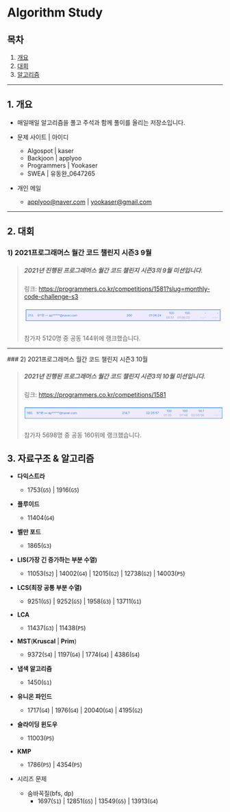 # Algorithm Study



## 목차

1. [개요](#1.-개요)
2. [대회](#2.-대회)
3. [알고리즘](#3.-알고리즘)

<hr>



## 1. 개요

- 매일매일 알고리즘을 풀고 주석과 함께 풀이를 올리는 저장소입니다.
- 문제 사이트  |  아이디
  - Algospot  |  kaser
  - Backjoon  |  applyoo
  - Programmers  |  Yookaser
  - SWEA  |  유동완_0647265

- 개인 메일
  - applyoo@naver.com  |  yookaser@gmail.com

<hr>


## 2. 대회

### 1) 2021프로그래머스 월간 코드 챌린지 시즌3 9월

> ##### 2021년 진행된 프로그래머스 월간 코드 챌린지 시즌3의 9월 미션입니다.
>
> 링크: https://programmers.co.kr/competitions/1581?slug=monthly-code-challenge-s3
>
> ##### ![image-20210914124800489](README.assets/image-20210914124800489.png)
>
> 참가자 5120명 중 공동 144위에 랭크했습니다.

<hr>
### 2) 2021프로그래머스 월간 코드 챌린지 시즌3 10월

> ##### 2021년 진행된 프로그래머스 월간 코드 챌린지 시즌3의 10월 미션입니다.
>
> 링크: https://programmers.co.kr/competitions/1581
>
> ##### ![image-20211007223555416](README.assets/image-20211007223555416.png)
>
> 참가자 5698명 중 공동 160위에 랭크했습니다.




## 3. 자료구조 & 알고리즘

- **다익스트라**
  - 1753(`G5`) | 1916(`G5`)
- **플루이드**
  - 11404(`G4`)
- **벨만 포드**
  - 1865(`G3`)
- **LIS(가장 긴 증가하는 부분 수열)**
  - 11053(`S2`) | 14002(`G4`) | 12015(`G2`) | 12738(`G2`) | 14003(`P5`)
- **LCS(최장 공통 부분 수열)**
  - 9251(`G5`) | 9252(`G5`) | 1958(`G3`) | 13711(`G1`)
- **LCA**
  - 11437(`G3`) | 11438(`P5`)
- **MST**(**Kruscal** | **Prim**)
  - 9372(`S4`) | 1197(`G4`) | 1774(`G4`) | 4386(`G4`)
- **냅색 알고리즘**
  - 1450(`G1`)
- **유니온 파인드**
  - 1717(`G4`) | 1976(`G4`) | 20040(`G4`) | 4195(`G2`)
- **슬라이딩 윈도우**
  - 11003(`P5`)
- **KMP**
  - 1786(`P5`) | 4354(`P5`)



- 시리즈 문제
  - 숨바꼭질(bfs, dp)
    - 1697(`S1`) | 12851(`G5`) | 13549(`G5`) | 13913(`G4`)

